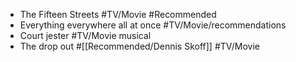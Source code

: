- The Fifteen Streets #TV/Movie #Recommended
- Everything everywhere all at once #TV/Movie/recommendations
- Court jester #TV/Movie musical
- The drop out #[[Recommended/Dennis Skoff]] #TV/Movie
